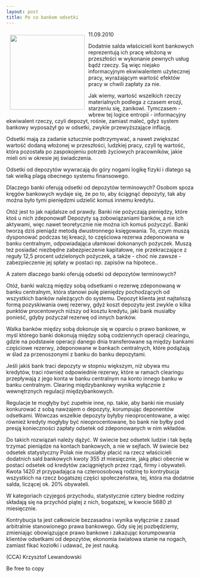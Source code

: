 ```yaml
---
layout: post
title: Po co bankom odsetki
---
```


<p><img src="{{site.baseurl}}\public\pictures\465.kasa.jpg" align="left" style="margin: 10px 10px" width="200"><!--46-->
<p>11.09.2010</p><p>Dodatnie
salda właścicieli kont bankowych reprezentują ich pracę włożoną
w przeszłości w wykonanie pewnych usług bądź rzeczy. Są więc
niejako informacyjnym ekwiwalentem użytecznej pracy, wyrażającym
wartość efektów pracy w chwili zapłaty za nie.</p><p>Jak
wiemy, wartość wszelkich rzeczy materialnych podlega z czasem
erozji, starzeniu się, zanikowi. Tymczasem - wbrew tej logice
entropii - informacyjny ekwiwalent rzeczy, czyli depozyt, rośnie,
zamiast maleć, gdyż system bankowy wyposażył go w odsetki, zwykle
przewyższające inflację.</p><p>Odsetki
mają za zadanie sztucznie podtrzymywać, a nawet zwiększać wartość
dodaną włożonej w przeszłości, ludzkiej pracy, czyli tę
wartość, która pozostała po zaspokojeniu potrzeb życiowych
pracowników, jakie mieli oni w okresie jej świadczenia.</p><p>Odsetki
od depozytów wywracają do góry nogami logikę fizyki i
dlatego są tak wielką plagą obecnego systemu finansowego.</p><p>Dlaczego
banki oferują odsetki od depozytów terminowych? Osobom spoza kręgów
bankowych wydaje się, że po to, aby ściągnąć depozyty, tak aby
można było tymi pieniędzmi udzielić komuś innemu kredytu.</p><p>Otóż
jest to jak najdalsze od prawdy. Banki nie pożyczają pieniędzy,
które ktoś u nich zdeponował! Depozyty są zobowiązaniami banków,
a nie ich aktywami, więc nawet teoretycznie nie można ich komuś
pożyczyć. Banki tworzą dziś pieniądz metodą dwustronnego
księgowania. To, czym muszą dysponować podczas tej kreacji, to
częściowa rezerwa zdeponowana w banku centralnym, odpowiadająca
ułamkowi dokonanych pożyczek. Muszą też posiadać niezbędne
zabezpieczenie kapitałowe, nie przekraczające z reguły 12,5
procent udzielonych pożyczek, a także - choć nie zawsze -
zabezpieczenie jej spłaty w postaci np. zapisów na hipotece..</p><p>A zatem
dlaczego banki oferują odsetki od depozytów terminowych?</p><p>Otóż,
banki walczą między sobą odsetkami o rezerwę zdeponowaną w banku
centralnym, która stanowi pulę pieniędzy pochodzących od
wszystkich banków należących do systemu. Depozyt klienta jest
najtańszą formą pozyskiwania owej rezerwy, gdyż koszt depozytu
jest zwykle o kilka punktów procentowych niższy od kosztu kredytu,
jaki bank musiałby ponieść, gdyby pożyczał rezerwę od innych
banków.</p><p>Walka
banków między sobą dokonuje się w oparciu o prawo bankowe, w myśl
którego banki dokonują między sobą codziennych operacji
clearingu, gdzie na podstawie operacji danego dnia transferowane są
między bankami częściowe rezerwy, zdeponowane w bankach
centralnych, które podążają w ślad za przenoszonymi z banku do
banku depozytami.</p><p>Jeśli
jakiś bank traci depozyty w stopniu większym, niż ubywa mu
kredytów, traci również odpowiednie rezerwy, które w ramach
clearingu przepływają z jego konta w banku centralnym na konto
innego banku w banku centralnym. Clearing międzybankowy wynika wyłącznie z
wewnętrznych regulacji międzybankowych.</p><p>Regulacje
te mogłyby być zupełnie inne, np. takie, aby banki nie musiały
konkurować z sobą nawzajem o depozyty, korumpując deponentów
odsetkami. Wówczas wszelkie depozyty byłyby nieoprocentowane, a
więc również kredyty mogłyby być nieoprocentowane, bo bank nie
byłby pod presją konieczności zapłaty odsetek od zdeponowanych w
nim wkładów.</p><p>Do
takich rozwiązań należy dążyć. W świecie bez odsetek ludzie i
tak będą trzymać pieniądze na kontach bankowych, a nie w sejfach.
W świecie bez odsetek statystyczny Polak nie musiałby płacić na
rzecz właścicieli dodatnich sald bankowych kwoty 355 zł
miesięcznie, jaką płaci obecnie w postaci odsetek od kredytów
zaciągniętych przez rząd, firmy i obywateli. Kwota 1420 zł
przypadająca na czteroosobową rodzinę to kontrybucja wszystkich na
rzecz bogatszej części społeczeństwa, tej, która ma dodatnie
salda, liczącej ok. 20% obywateli.</p><p>W kategoriach czyjegoś przychodu, statystycznie cztery biedne rodziny składają się na przychód piątej z nich, bogatszej, w kwocie 5680 zł miesięcznie.</p><p>Kontrybucja
ta jest całkowicie bezzasadna i wynika wyłącznie z zasad
arbitralnie stanowionego prawa bankowego. Gdy się jej pozbędziemy,
zmieniając obowiązujące prawo bankowe i zakazując korumpowania
klientów odsetkami od depozytów, ekonomia światowa stanie na
nogach, zamiast fikać koziołki i udawać, że jest nauką.</p><p>(CCA)
Krzysztof Lewandowski</p><p>Be free
to copy</p>
